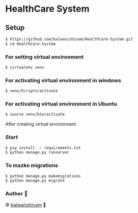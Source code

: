 # HealthCare System


## Setup

```sh
$ https://github.com/balwanishivam/HealthCare-System.git
$ cd HealthCare-System
```

### For setting virtual environment
```sh
$ virtualenv venv
```

### For activating virtual environment in windows
```sh
$ venv/Scripts/activate
```

### For activating virtual environment in Ubuntu
```sh
$ source venv/bin/activate
```

After creating virtual environment 
 
### Start
```sh
$ pip install -r requirements.txt
$ python manage.py runserver
```
### To mazke migrations
```sh
$ python manage.py makemigrations
$ python manage.py migrate
```
### Author :pencil:
©️ [balwanishivam](https://github.com/balwanishivam) :tada:

